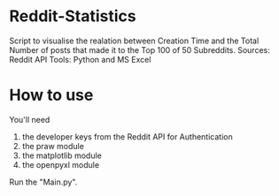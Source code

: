 # Reddit-Statistics

Script to visualise the realation between Creation Time and the Total Number of posts that made it to the Top 100 of 50 Subreddits.
Sources: Reddit API
Tools: Python and MS Excel

# How to use
You'll need 
1. the developer keys from the Reddit API for Authentication
2. the praw module
3. the matplotlib module
4. the openpyxl module

Run the "Main.py".

